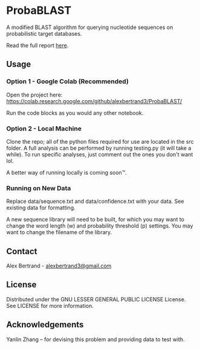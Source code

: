 # ProbaBLAST

A modified BLAST algorithm for querying nucleotide sequences on probabilistic target databases.

Read the full report [here](https://github.com/alexbertrand3/ProbaBLAST/blob/main/ProbaBLAST.pdf).

## Usage

### Option 1 - Google Colab (Recommended)
Open the project here:
https://colab.research.google.com/github/alexbertrand3/ProbaBLAST/

Run the code blocks as you would any other notebook.

### Option 2 - Local Machine
Clone the repo; all of the python files required for use are located in the src folder. A full analysis can be performed by running testing.py (it will take a while). To run specific analyses, just comment out the ones you don't want lol.

A better way of running locally is coming soon&trade;.

### Running on New Data
Replace data/sequence.txt and data/confidence.txt with your data. See existing data for formatting.

A new sequence library will need to be built, for which you may want to change the word length (w) and probability threshold (p) settings. You may want to change the filename of the library.

## Contact
Alex Bertrand - alexbertrand3@gmail.com

## License
Distributed under the GNU LESSER GENERAL PUBLIC LICENSE License. See LICENSE for more information.

## Acknowledgements
Yanlin Zhang &ndash; for devising this problem and providing data to test with.
